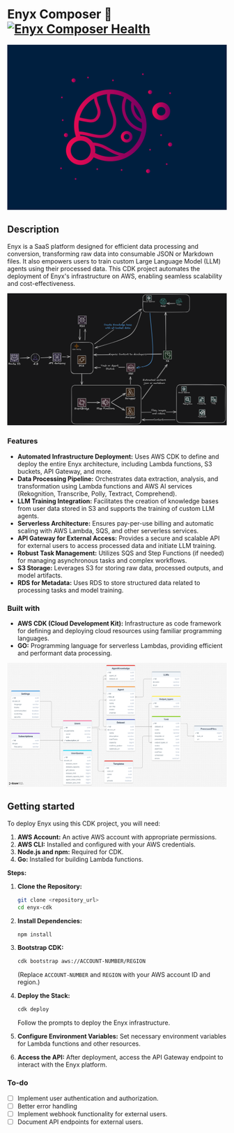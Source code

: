 # Enyx Composer 🎻 [![Enyx Composer Health](https://github.com/JEpifanio90/EnyxComposer/actions/workflows/rust.yml/badge.svg)](https://github.com/JEpifanio90/EnyxComposer/actions/workflows/rust.yml)

<div align="center">
    <img src=".github/media/Enyx.png" />
</div>

## Description

Enyx is a SaaS platform designed for efficient data processing and conversion, transforming raw data into consumable JSON or Markdown files. It also empowers users to train custom Large Language Model (LLM) agents using their processed data. This CDK project automates the deployment of Enyx's infrastructure on AWS, enabling seamless scalability and cost-effectiveness.

<div align="center">
    <img src=".github/media/EnyxCDK.png" />
</div>

### Features

- **Automated Infrastructure Deployment:** Uses AWS CDK to define and deploy the entire Enyx architecture, including Lambda functions, S3 buckets, API Gateway, and more.
- **Data Processing Pipeline:** Orchestrates data extraction, analysis, and transformation using Lambda functions and AWS AI services (Rekognition, Transcribe, Polly, Textract, Comprehend).
- **LLM Training Integration:** Facilitates the creation of knowledge bases from user data stored in S3 and supports the training of custom LLM agents.
- **Serverless Architecture:** Ensures pay-per-use billing and automatic scaling with AWS Lambda, SQS, and other serverless services.
- **API Gateway for External Access:** Provides a secure and scalable API for external users to access processed data and initiate LLM training.
- **Robust Task Management:** Utilizes SQS and Step Functions (if needed) for managing asynchronous tasks and complex workflows.
- **S3 Storage:** Leverages S3 for storing raw data, processed outputs, and model artifacts.
- **RDS for Metadata:** Uses RDS to store structured data related to processing tasks and model training.

### Built with

- **AWS CDK (Cloud Development Kit):** Infrastructure as code framework for defining and deploying cloud resources using familiar programming languages.
- **GO:** Programming language for serverless Lambdas, providing efficient and performant data processing.

<div align="center">
    <img src=".github/media/EnyxDB.png" />
</div>

## Getting started

To deploy Enyx using this CDK project, you will need:

1.  **AWS Account:** An active AWS account with appropriate permissions.
2.  **AWS CLI:** Installed and configured with your AWS credentials.
3.  **Node.js and npm:** Required for CDK.
4.  **Go:** Installed for building Lambda functions.

**Steps:**

1.  **Clone the Repository:**
    ```bash
    git clone <repository_url>
    cd enyx-cdk
    ```

2.  **Install Dependencies:**
    ```bash
    npm install
    ```

3.  **Bootstrap CDK:**
    ```bash
    cdk bootstrap aws://ACCOUNT-NUMBER/REGION
    ```
    (Replace `ACCOUNT-NUMBER` and `REGION` with your AWS account ID and region.)

4.  **Deploy the Stack:**
    ```bash
    cdk deploy
    ```

    Follow the prompts to deploy the Enyx infrastructure.

5.  **Configure Environment Variables:**
    Set necessary environment variables for Lambda functions and other resources.

6.  **Access the API:**
    After deployment, access the API Gateway endpoint to interact with the Enyx platform.

### To-do

- [ ] Implement user authentication and authorization.
- [ ] Better error handling
- [ ] Implement webhook functionality for external users.
- [ ] Document API endpoints for external users.